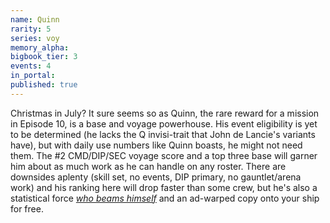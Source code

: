 ```yaml
---
name: Quinn
rarity: 5
series: voy
memory_alpha:
bigbook_tier: 3
events: 4
in_portal:
published: true
---
```


Christmas in July? It sure seems so as Quinn, the rare reward for a mission in Episode 10, is a base and voyage powerhouse. His event eligibility is yet to be determined (he lacks the Q invisi-trait that John de Lancie's variants have), but with daily use numbers like Quinn boasts, he might not need them. The #2 CMD/DIP/SEC voyage score and a top three base will garner him about as much work as he can handle on any roster. There are downsides aplenty (skill set, no events, DIP primary, no gauntlet/arena work) and his ranking here will drop faster than some crew, but he's also a statistical force [_who beams himself_](https://www.youtube.com/watch?v=vx3mUoQDyrU) and an ad-warped copy onto your ship for free.
